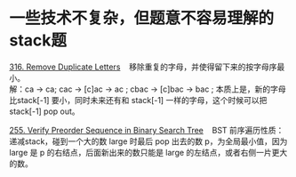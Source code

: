 # 一些技术不复杂，但题意不容易理解的stack题
[316. Remove Duplicate Letters](https://leetcode.com/problems/remove-duplicate-letters/description/) &nbsp;&nbsp; 移除重复的字母，并使得留下来的按字母序最小。<br/>
解：ca -> ca; cac -> [c]ac -> ac ; cbac -> [c]bac -> bac ; 本质上是，新的字母比stack[-1] 要小，同时未来还有和 stack[-1] 一样的字母，这个时候可以把 stack[-1] pop out。<br/>

[255. Verify Preorder Sequence in Binary Search Tree](https://leetcode.com/problems/verify-preorder-sequence-in-binary-search-tree/description/) &nbsp;&nbsp; BST 前序遍历性质：递减stack，碰到一个大的数 large 时最后 pop 出去的数 p，为全局最小值，因为 large 是 p 的右结点，后面新出来的数只能是 large 的左结点，或者右侧一片更大的数。<br/>

